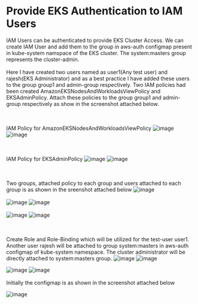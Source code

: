 # Provide EKS Authentication to IAM Users

IAM Users can be authenticated to provide EKS Cluster Access. We can create IAM User and add them to the group in aws-auth configmap present in kube-system namspace of the EKS cluster. The system:masters group represents the cluster-admin.
<br> <br/>
Here I have created two users named as user1(Any test user) and rajesh(EKS Administrator) and as a best practice I have added these users to the group group1 and admin-group respectively.
Two IAM policies had been created AmazonEKSNodesAndWorkloadsViewPolicy and EKSAdminPolicy. Attach these policies to the group group1 and admin-group respectively as show in the screenshot attached below.

<br> <br/>
IAM Policy for AmazonEKSNodesAndWorkloadsViewPolicy
![image](https://github.com/singhritesh85/EKS-Authentication/assets/56765895/d9c03a76-a3da-426b-ad8b-2252497a7ac8)
![image](https://github.com/singhritesh85/EKS-Authentication/assets/56765895/258c418c-2a29-4cc5-aa7f-cfe72e92d9eb)

<br><br/>
IAM Policy for EKSAdminPolicy
![image](https://github.com/singhritesh85/EKS-Authentication/assets/56765895/074750dd-05ff-4fca-a0f0-c86d899f5567)
![image](https://github.com/singhritesh85/EKS-Authentication/assets/56765895/6eb43d38-381c-464d-bec3-555e36746ff5)

<br><br/>
Two groups, attached policy to each group and users attached to each group is as shown in the sreenshot attached below
![image](https://github.com/singhritesh85/EKS-Authentication/assets/56765895/545a846f-7c49-4b3e-a687-ee30e965c608)
<br><br/>
![image](https://github.com/singhritesh85/EKS-Authentication/assets/56765895/789a1c60-fcc2-49d5-aa75-acc5b26f8aa1)
![image](https://github.com/singhritesh85/EKS-Authentication/assets/56765895/f4fcdea0-32d0-454e-871b-be97c1c70e54)
<br><br/>
![image](https://github.com/singhritesh85/EKS-Authentication/assets/56765895/5fe17880-9bc2-4959-9abd-1b07a2c4ab71)
![image](https://github.com/singhritesh85/EKS-Authentication/assets/56765895/bd5aa39b-73b2-4997-a666-dbabb5eb5107)

<br> <br/>
Create Role and Role-Binding which will be utilized for the test-user user1. Another user rajesh will be attached to group system:masters in aws-auth configmap of kube-system namespace. The cluster administrator will be directly attached to system:masters group.
![image](https://github.com/singhritesh85/EKS-Authentication/assets/56765895/09420d79-7d50-4e51-88ba-26bb56cf1e24)
![image](https://github.com/singhritesh85/EKS-Authentication/assets/56765895/1e3d91b8-137b-4807-bc2d-7b585215f3c6)

![image](https://github.com/singhritesh85/EKS-Authentication/assets/56765895/201a3a19-1fee-4b65-9729-08167fffe5dc)
![image](https://github.com/singhritesh85/EKS-Authentication/assets/56765895/f1a56c8b-0251-4564-8889-d1c1d74df41b)
<br><br/>
Initially the configmap is as shown in the screenshot attached below

![image](https://github.com/singhritesh85/EKS-Authentication/assets/56765895/90caebe0-c969-46b9-b403-979d3929199e)









